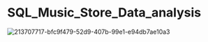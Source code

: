 # SQL_Music_Store_Data_analysis

![213707717-bfc9f479-52d9-407b-99e1-e94db7ae10a3](https://github.com/Avinashg13/SQL_Music_Store_Data_analysis/assets/110937009/37ab594d-d16b-476e-8680-3883024295e6)
